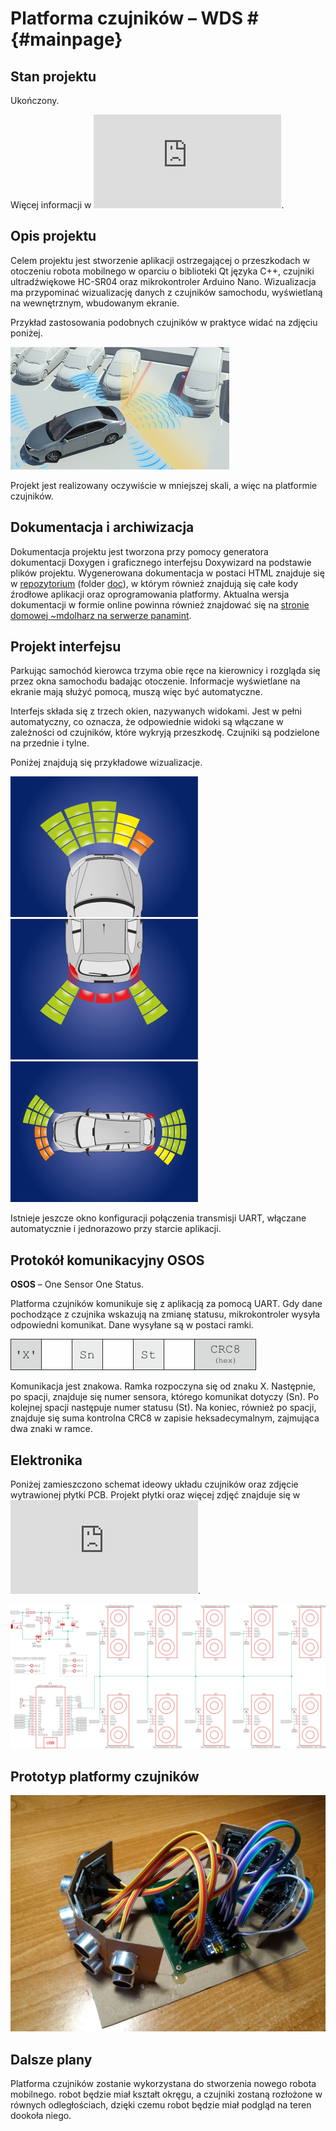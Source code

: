 # Platforma czujników – WDS # {#mainpage}

## Stan projektu

Ukończony. 

Więcej informacji w ![sprawozdaniu](https://github.com/Repti993/Ambient-Sensors-Platform/blob/main/reports/WDS_stage_7_finished_v2.pdf).

## Opis projektu

Celem projektu jest stworzenie aplikacji ostrzegającej o przeszkodach w otoczeniu robota mobilnego w oparciu o biblioteki Qt języka C++, czujniki ultradźwiękowe HC-SR04 oraz mikrokontroler Arduino Nano. Wizualizacja ma przypominać wizualizację danych z czujników samochodu, wyświetlaną na wewnętrznym, wbudowanym ekranie.

Przykład zastosowania podobnych czujników w praktyce widać na zdjęciu poniżej.

![Przykład zastosowania podobnych czujników w praktyce](img/toyota.jpg)

Projekt jest realizowany oczywiście w mniejszej skali, a więc na platformie czujników.  

## Dokumentacja i archiwizacja

Dokumentacja projektu jest tworzona przy pomocy generatora dokumentacji Doxygen i graficznego interfejsu Doxywizard na podstawie plików projektu. Wygenerowana dokumentacja w postaci HTML znajduje się w [repozytorium](https://github.com/Repti993/Ambient-Sensors-Platform) (folder [doc](https://github.com/Repti993/Ambient-Sensors-Platform/tree/main/doc/html)), w którym również znajdują się całe kody źrodłowe aplikacji oraz oprogramowania platformy. Aktualna wersja dokumentacji w formie online powinna również znajdować się na [stronie domowej ~mdolharz na serwerze panamint](http://panamint.ict.pwr.wroc.pl/~mdolharz/wds/).

## Projekt interfejsu

Parkując samochód kierowca trzyma obie ręce na kierownicy i rozgląda się przez okna samochodu badając otoczenie. Informacje wyświetlane na ekranie mają służyć pomocą, muszą więc być automatyczne. 
           
Interfejs składa się z trzech okien, nazywanych widokami. Jest w pełni automatyczny, co oznacza, że odpowiednie widoki są włączane w zależności od czujników, które wykryją przeszkodę. Czujniki są podzielone na przednie i tylne.

Poniżej znajdują się przykładowe wizualizacje. 

![Widok czujników przednich](img/frontSide_program.png)
![Widok czujników tylnych](img/backSide_program.png)
![Widok całościowy](img/bothSides_program.png)

Istnieje jeszcze okno konfiguracji połączenia transmisji UART, włączane automatycznie i jednorazowo przy starcie aplikacji.

## Protokół komunikacyjny OSOS

**OSOS** – One Sensor One Status.

Platforma czujników komunikuje się z aplikacją za pomocą UART. Gdy dane pochodzące z czujnika wskazują na zmianę statusu, mikrokontroler wysyła odpowiedni komunikat. Dane wysyłane są w postaci ramki.

![Ramka transmisji OSOS](img/dataframe.png)

Komunikacja jest znakowa. Ramka rozpoczyna się od znaku X. Następnie, po spacji, znajduje się numer sensora, którego komunikat dotyczy (Sn). Po kolejnej spacji następuje numer statusu (St). Na koniec, również po spacji, znajduje się suma kontrolna CRC8 w zapisie heksadecymalnym, zajmująca dwa znaki w ramce. 

## Elektronika

Poniżej zamieszczono schemat ideowy układu czujników oraz zdjęcie wytrawionej płytki PCB. Projekt płytki oraz więcej zdjęć znajduje się w ![sprawozdaniu](https://github.com/Repti993/Ambient-Sensors-Platform/blob/main/reports/WDS_stage_7_finished_v2.pdf).

![Wstępna wersja schematu ideowego](img/schemat.png)

## Prototyp platformy czujników

![Prototyp platformy](img/prototyp.jpg)

## Dalsze plany

Platforma czujników zostanie wykorzystana do stworzenia nowego robota mobilnego. robot będzie miał kształt okręgu, a czujniki zostaną rozłożone w równych odległościach, dzięki czemu robot będzie miał podgląd na teren dookoła niego. 


